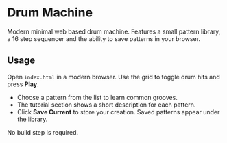 # Drum Machine

Modern minimal web based drum machine. Features a small pattern library, a 16 step sequencer and the ability to save patterns in your browser.

## Usage

Open `index.html` in a modern browser. Use the grid to toggle drum hits and press **Play**.

- Choose a pattern from the list to learn common grooves.
- The tutorial section shows a short description for each pattern.
- Click **Save Current** to store your creation. Saved patterns appear under the library.

No build step is required.